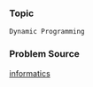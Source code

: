 ### Topic

    Dynamic Programming

### Problem Source

[informatics](http://informatics.mccme.ru/mod/statements/view.php?id=766#1)
